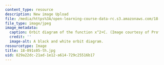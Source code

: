 ```yaml
---
content_type: resource
description: New image Upload
file: /media/https%3A/open-learning-course-data-rc.s3.amazonaws.com/18-091-mathematical-exposition-spring-2005/829a22dc21ad1e12a614729c25516b17_18-091s05-th.jpg
file_type: image/jpeg
image_metadata:
  caption: Orbit diagram of the function x^2+C. (Image courtesy of Prof. Stephen Lovett.)
  credit: ''
  image-alt: A black and white orbit diagram.
resourcetype: Image
title: 18-091s05-th.jpg
uid: 829a22dc-21ad-1e12-a614-729c25516b17
---
```

